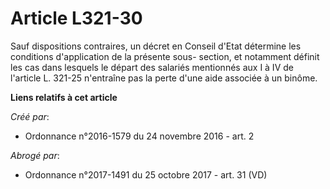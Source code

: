 # Article L321-30

Sauf dispositions contraires, un décret en Conseil d'Etat détermine les  conditions d'application de la présente sous-
section, et notamment  définit les cas dans lesquels le départ des salariés mentionnés aux I à  IV de l'article L. 321-25
n'entraîne pas la perte d'une aide associée à  un binôme.

**Liens relatifs à cet article**

_Créé par_:

  - Ordonnance n°2016-1579 du 24 novembre 2016 - art. 2

_Abrogé par_:

  - Ordonnance n°2017-1491 du 25 octobre 2017 - art. 31 (VD)
